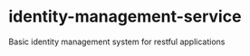 identity-management-service
===========================

Basic identity management system for restful applications
